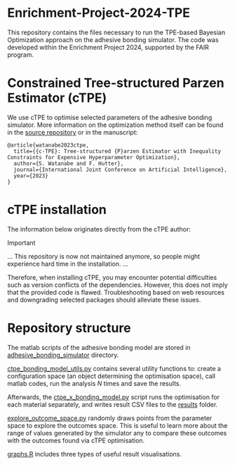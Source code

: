 # Enrichment-Project-2024-TPE
This repository contains the files necessary to run the TPE-based Bayesian Optimization approach on the adhesive bonding simulator. The code was developed within the Enrichment Project 2024, supported by the FAIR program.

# Constrained Tree-structured Parzen Estimator (cTPE)
We use cTPE to optimise selected parameters of the adhesive bonding simulator. More information on the optimization method itself can be found in the [source repository](https://github.com/nabenabe0928/constrained-tpe) or in the manuscript:

```
@article{watanabe2023ctpe,
  title={{c-TPE}: Tree-structured {P}arzen Estimator with Inequality Constraints for Expensive Hyperparameter Optimization},
  author={S. Watanabe and F. Hutter},
  journal={International Joint Conference on Artificial Intelligence},
  year={2023}
}
```

# cTPE installation

The information below originates directly from the cTPE author:

> [!IMPORTANT]
> ...
> This repository is now not maintained anymore, so people might experience hard time in the installation.
> ...

Therefore, when installing cTPE, you may encounter potential difficulties such as version conflicts of the dependencies. 
However, this does not imply that the provided code is flawed. Troubleshooting based on web resources and downgrading selected packages should alleviate these issues.  

# Repository structure

The matlab scripts of the adhesive bonding model are stored in [adhesive_bonding_simulator](adhesive_bonding_simulator/) directory.

[ctpe_bonding_model_utils.py](./ctpe_bonding_model_utils.py) contains several utility functions to: create a configuration space (an object determining the optimisation space), call matlab codes, run the analysis $N$ times and save the results.   

Afterwards, the [ctpe_x_bonding_model.py](./ctpe_x_bonding_model.py) script runs the optimisation for each material separately, and writes result CSV files to the [results](/results) folder. 

[explore_outcome_space.py](./explore_outcome_space.py)  randomly draws points from the parameter space to explore the outcomes space. This is useful to learn more about the range of values generated by the simulator any to compare these outcomes with the outcomes found via cTPE optimisation.    

[graphs.R](./graphs.R)  includes three types of useful result visualisations.

